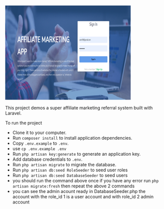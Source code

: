 ![alt text](https://github.com/Awni-Rifai/Affiliate-Marketing-App/blob/main/public/images/Capture.PNG)

This project demos a super affiliate marketing referral system built with Laravel. 
 
 To run the project

- Clone it to your computer.
- Run `composer install` to install application dependencies.
- Copy `.env.example` to `.env`.
- use `cp .env.example .env` 
- Run `php artisan key:generate` to generate an application key.
- Add database credentials to `.env`.
- Run `php artisan migrate` to migrate the database.
- Run `php artisan db:seed RoleSeeder` to seed user roles
- Run `php artisan db:seed DatabaseSeeder` to seed users
- you should run the command above once if you have any error run `php artisan migrate:fresh` then repeat the above 2 commands
- you can see the admin acount ready in DatabaseSeeder.php the account with the role_id 1 is a user account and with role_id 2 admin account



